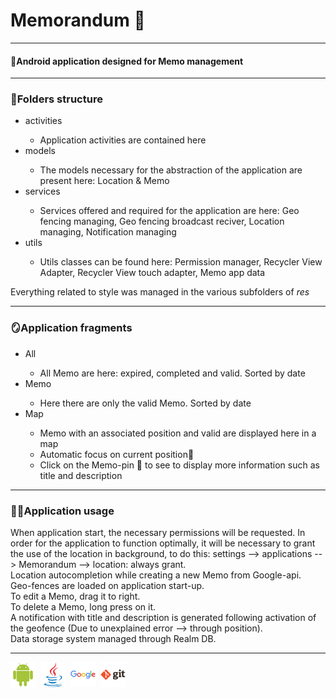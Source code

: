 # Memorandum 📗
---
<h4>📱Android application designed for Memo management</h4>

---

<h3>📁Folders structure</h3>

<ul>

  <li>activities</li>
  <ul>
    <li>Application activities are contained here</li>
  </ul>
  
  <li>models</li>
  <ul>
    <li>The models necessary for the abstraction of the application are present here: Location & Memo</li>
  </ul>
  
  <li>services</li>
  <ul>
    <li>Services offered and required for the application are here: Geo fencing managing, Geo fencing broadcast reciver, Location managing, Notification managing</li>
  </ul>
  
  <li>utils</li>
  <ul>
    <li>Utils classes can be found here: Permission manager, Recycler View Adapter, Recycler View touch adapter, Memo app data</li>
  </ul>
  
</ul>

<div><p>Everything related to style was managed in the various subfolders of <i>res</i></p></div>

---

<h3>🪞Application fragments</h3>

<ul>

  <li>All</li>
  <ul>
    <li>All Memo are here: expired, completed and valid. Sorted by date</li>
  </ul>
  
  <li>Memo</li>
  <ul>
    <li>Here there are only the valid Memo. Sorted by date</li>
  </ul>
  
  <li>Map</li>
  <ul>
    <li>Memo with an associated position and valid are displayed here in a map</li>
    <li>Automatic focus on current position🔎</li>
    <li>Click on the Memo-pin 📗 to see to display more information such as title and description</li>
  </ul>
  
</ul>

---

<h3>🤳🏼Application usage</h3>

<div><p>When application start, the necessary permissions will be requested. In order for the application to function optimally, it will be necessary to grant the use of the location in background, to do this: settings --> applications --> Memorandum --> location: always grant.<br>
Location autocompletion while creating a new Memo from Google-api.<br>
Geo-fences are loaded on application start-up.<br>
To edit a Memo, drag it to right.<br>
To delete a Memo, long press on it.<br>
A notification with title and description is generated following activation of the geofence (Due to unexplained error --> through position).<br>
Data storage system managed through Realm DB.</p></div>

---

<div>
  <img src="https://github.com/devicons/devicon/blob/master/icons/android/android-plain.svg" title="Android" alt="Android" width="40" height="40"/>&nbsp;
  <img src="https://github.com/devicons/devicon/blob/master/icons/java/java-original.svg" title="Java" alt="Java" width="40" height="40"/>&nbsp;
  <img src="https://github.com/devicons/devicon/blob/master/icons/google/google-original-wordmark.svg" title="Google" alt="Google" width="40" height="40"/>&nbsp;
  <img src="https://github.com/devicons/devicon/blob/master/icons/git/git-original-wordmark.svg" title="Git" **alt="Git" width="40" height="40"/>
</div>
